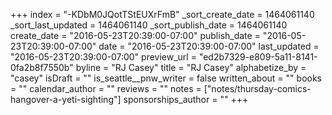 +++
index = "-KDbM0JQotTStEUXrFmB"
_sort_create_date = 1464061140
_sort_last_updated = 1464061140
_sort_publish_date = 1464061140
create_date = "2016-05-23T20:39:00-07:00"
publish_date = "2016-05-23T20:39:00-07:00"
date = "2016-05-23T20:39:00-07:00"
last_updated = "2016-05-23T20:39:00-07:00"
preview_url = "ed2b7329-e809-5a11-8141-0fa2b8f7550b"
byline = "RJ Casey"
title = "RJ Casey"
alphabetize_by = "casey"
isDraft = ""
is_seattle__pnw_writer = false
written_about = ""
books = ""
calendar_author = ""
reviews = ""
notes = ["notes/thursday-comics-hangover-a-yeti-sighting"]
sponsorships_author = ""
+++
